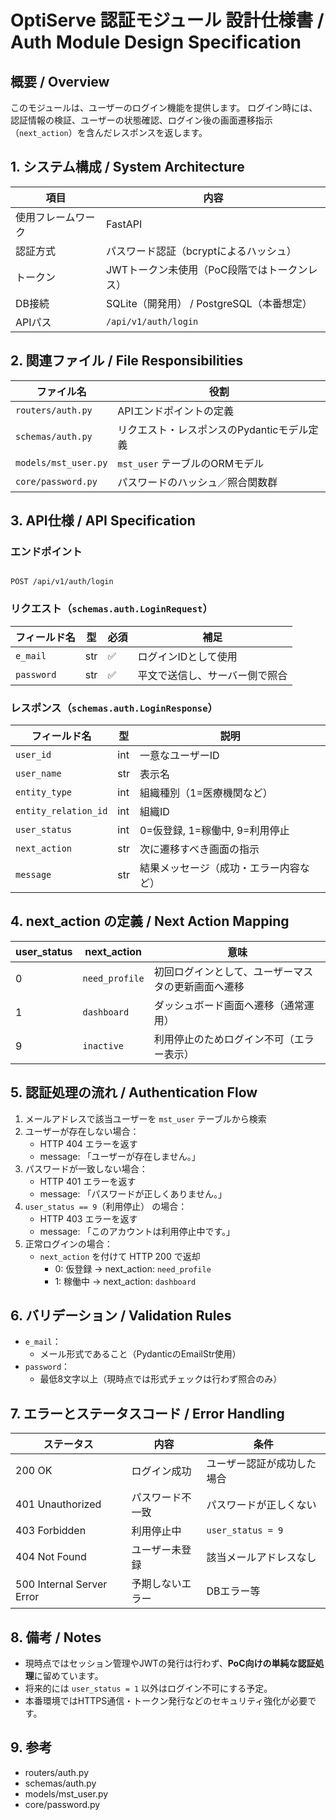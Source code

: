
# OptiServe 認証モジュール 設計仕様書 / Auth Module Design Specification

## 概要 / Overview

このモジュールは、ユーザーのログイン機能を提供します。
ログイン時には、認証情報の検証、ユーザーの状態確認、ログイン後の画面遷移指示（`next_action`）を含んだレスポンスを返します。

## 1. システム構成 / System Architecture

| 項目 | 内容 |
|------|------|
| 使用フレームワーク | FastAPI |
| 認証方式 | パスワード認証（bcryptによるハッシュ） |
| トークン | JWTトークン未使用（PoC段階ではトークンレス） |
| DB接続 | SQLite（開発用） / PostgreSQL（本番想定） |
| APIパス | `/api/v1/auth/login` |

## 2. 関連ファイル / File Responsibilities

| ファイル名 | 役割 |
|------------|------|
| `routers/auth.py` | APIエンドポイントの定義 |
| `schemas/auth.py` | リクエスト・レスポンスのPydanticモデル定義 |
| `models/mst_user.py` | `mst_user` テーブルのORMモデル |
| `core/password.py` | パスワードのハッシュ／照合関数群 |

## 3. API仕様 / API Specification

### エンドポイント

```plaintext

POST /api/v1/auth/login

```

### リクエスト（`schemas.auth.LoginRequest`）

| フィールド名 | 型 | 必須 | 補足 |
|--------------|----|------|------|
| `e_mail` | str | ✅ | ログインIDとして使用 |
| `password` | str | ✅ | 平文で送信し、サーバー側で照合 |

### レスポンス（`schemas.auth.LoginResponse`）

| フィールド名 | 型 | 説明 |
|--------------|----|------|
| `user_id` | int | 一意なユーザーID |
| `user_name` | str | 表示名 |
| `entity_type` | int | 組織種別（1=医療機関など） |
| `entity_relation_id` | int | 組織ID |
| `user_status` | int | 0=仮登録, 1=稼働中, 9=利用停止 |
| `next_action` | str | 次に遷移すべき画面の指示 |
| `message` | str | 結果メッセージ（成功・エラー内容など） |

## 4. next_action の定義 / Next Action Mapping

| user_status | next_action | 意味 |
|-------------|-------------|------|
| 0 | `need_profile` | 初回ログインとして、ユーザーマスタの更新画面へ遷移 |
| 1 | `dashboard` | ダッシュボード画面へ遷移（通常運用） |
| 9 | `inactive` | 利用停止のためログイン不可（エラー表示） |

## 5. 認証処理の流れ / Authentication Flow

1. メールアドレスで該当ユーザーを `mst_user` テーブルから検索
2. ユーザーが存在しない場合：
   - HTTP 404 エラーを返す
   - message: 「ユーザーが存在しません。」
3. パスワードが一致しない場合：
   - HTTP 401 エラーを返す
   - message: 「パスワードが正しくありません。」
4. `user_status == 9`（利用停止） の場合：
   - HTTP 403 エラーを返す
   - message: 「このアカウントは利用停止中です。」
5. 正常ログインの場合：
   - `next_action` を付けて HTTP 200 で返却
      - 0: 仮登録 → next_action: `need_profile`
      - 1: 稼働中 → next_action: `dashboard`

## 6. バリデーション / Validation Rules

- `e_mail`：
  - メール形式であること（PydanticのEmailStr使用）
- `password`：
  - 最低8文字以上（現時点では形式チェックは行わず照合のみ）

## 7. エラーとステータスコード / Error Handling

| ステータス | 内容 | 条件 |
|------------|------|------|
| 200 OK | ログイン成功 | ユーザー認証が成功した場合 |
| 401 Unauthorized | パスワード不一致 | パスワードが正しくない |
| 403 Forbidden | 利用停止中 | `user_status = 9` |
| 404 Not Found | ユーザー未登録 | 該当メールアドレスなし |
| 500 Internal Server Error | 予期しないエラー | DBエラー等 |

## 8. 備考 / Notes

- 現時点ではセッション管理やJWTの発行は行わず、**PoC向けの単純な認証処理**に留めています。
- 将来的には `user_status = 1` 以外はログイン不可にする予定。
- 本番環境ではHTTPS通信・トークン発行などのセキュリティ強化が必要です。


## 9. 参考

- routers/auth.py
- schemas/auth.py
- models/mst_user.py
- core/password.py
